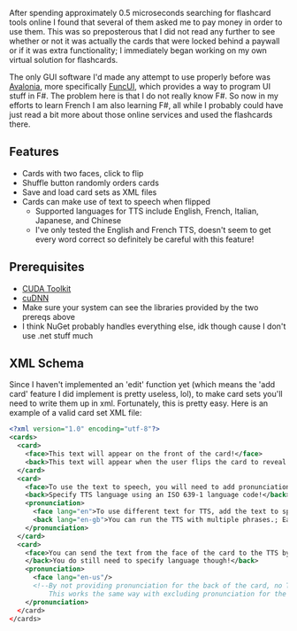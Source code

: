 After spending approximately 0.5 microseconds searching for flashcard tools online I found that several of them asked me to pay money in order to use them. This was so preposterous that I did not read any further to see whether or not it was actually the cards that were locked behind a paywall or if it was extra functionality; I immediately began working on my own virtual solution for flashcards.

The only GUI software I'd made any attempt to use properly before was [Avalonia](https://github.com/AvaloniaUI/Avalonia), more specifically [FuncUI](https://github.com/fsprojects/Avalonia.FuncUI), which provides a way to program UI stuff in F#. The problem here is that I do not really know F#. So now in my efforts to learn French I am also learning F#, all while I probably could have just read a bit more about those online services and used the flashcards there.

## Features
- Cards with two faces, click to flip
- Shuffle button randomly orders cards
- Save and load card sets as XML files
- Cards can make use of text to speech when flipped
  - Supported languages for TTS include English, French, Italian, Japanese, and Chinese
  - I've only tested the English and French TTS, doesn't seem to get every word correct so definitely be careful with this feature!

## Prerequisites
- [CUDA Toolkit](https://developer.nvidia.com/cuda-toolkit)
- [cuDNN](https://developer.nvidia.com/cudnn)
- Make sure your system can see the libraries provided by the two prereqs above
- I think NuGet probably handles everything else, idk though cause I don't use .net stuff much

## XML Schema
Since I haven't implemented an 'edit' function yet (which means the 'add card' feature I did implement is pretty useless, lol), to make card sets you'll need to write them up in xml. Fortunately, this is pretty easy. Here is an example of a valid card set XML file:

```xml
﻿<?xml version="1.0" encoding="utf-8"?>
<cards>
  <card>
    <face>This text will appear on the front of the card!</face>
    <back>This text will appear when the user flips the card to reveal the back!</back>
  </card>
  <card>
    <face>To use the text to speech, you will need to add pronunciation data!</face>
    <back>Specify TTS language using an ISO 639-1 language code!</back>
    <pronunciation>
      <face lang="en">To use different text for TTS, add the text to speak here!</face>
      <back lang="en-gb">You can run the TTS with multiple phrases.; Each extra phrase is preceded by a semicolon.</back>
    </pronunciation>
  </card>
  <card>
    <face>You can send the text from the face of the card to the TTS by simply not specifying TTS speech</face>
    </back>You do still need to specify language though!</back>
    <pronunciation>
      <face lang="en-us"/>
      <!--By not providing pronunciation for the back of the card, no TTS will occur when flipping to back.
          This works the same way with excluding pronunciation for the front of the card.-->
    </pronunciation>
  </card>
</cards>
```
